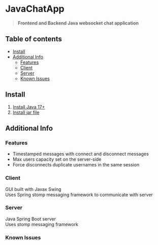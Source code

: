 # JavaChatApp
> **Frontend and Backend Java websocket chat application**


## Table of contents
- [Install](#install)
- [Additional Info](#additional-info)
  - [Features](#features)
  - [Client](#client)
  - [Server](#server)
  - [Known Issues](#known-issues)


## Install
1. [Install Java 17+](https://www.oracle.com/java/technologies/javase/jdk19-archive-downloads.html)
2. [Install jar file](https://github.com/GregoryLi360/JavaChatApp/blob/master/client/target/grego-chat-client.jar)

## Additional Info

### Features
* Timestamped messages with connect and disconnect messages
* Max users capacity set on the server-side
* Force disconnects duplicate usernames in the same session

### Client
GUI built with Javax Swing\
Uses Spring stomp messaging framework to communicate with server

### Server
Java Spring Boot server\
Uses stomp messaging framework 

### Known Issues


